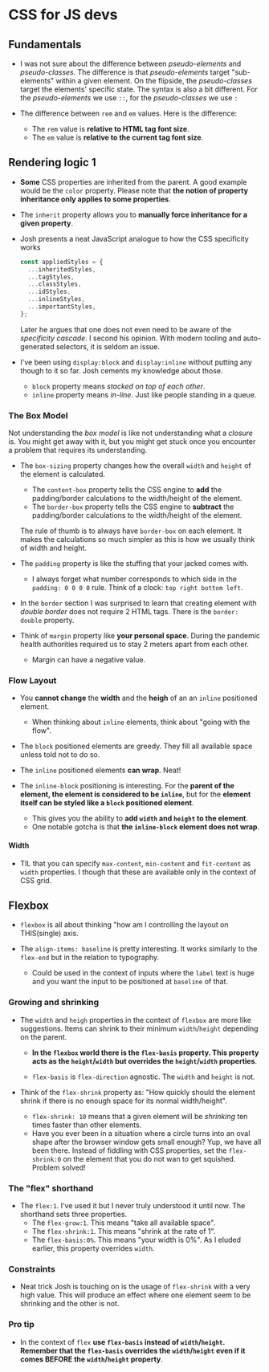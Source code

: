 # CSS for JS devs

## Fundamentals

- I was not sure about the difference between _pseudo-elements_ and _pseudo-classes_. The difference is that _pseudo-elements_ target "sub-elements" within a given element. On the flipside, the _pseudo-classes_ target the elements' specific state.
  The syntax is also a bit different. For the _pseudo-elements_ we use `::`, for the _pseudo-classes_ we use `:`

- The difference between `rem` and `em` values. Here is the difference:
  - The `rem` value is **relative to HTML tag font size**.
  - The `em` value is **relative to the current tag font size**.

## Rendering logic 1

- **Some** CSS properties are inherited from the parent. A good example would be the `color` property. Please note that **the notion of property inheritance only applies to some properties**.

- The `inherit` property allows you to **manually force inheritance for a given property**.

- Josh presents a neat JavaScript analogue to how the CSS specificity works

  ```js
  const appliedStyles = {
    ...inheritedStyles,
    ...tagStyles,
    ...classStyles,
    ...idStyles,
    ...inlineStyles,
    ...importantStyles,
  };
  ```

  Later he argues that one does not even need to be aware of the _specificity cascade_. I second his opinion. With modern tooling and auto-generated selectors, it is seldom an issue.

- I've been using `display:block` and `display:inline` without putting any though to it so far. Josh cements my knowledge about those.
  - `block` property means _stacked on top of each other_.
  - `inline` property means _in-line_. Just like people standing in a queue.

### The Box Model

Not understanding the _box model_ is like not understanding what a _closure_ is.
You might get away with it, but you might get stuck once you encounter a problem that requires its understanding.

- The `box-sizing` property changes how the overall `width` and `height` of the element is calculated.

  - The `content-box` property tells the CSS engine to **add** the padding/border calculations to the width/height of the element.
  - The `border-box` property tells the CSS engine to **subtract** the padding/border calculations to the width/height of the element.

  The rule of thumb is to always have `border-box` on each element. It makes the calculations so much simpler as this is how we usually think of width and height.

- The `padding` property is like the stuffing that your jacked comes with.

  - I always forget what number corresponds to which side in the `padding: 0 0 0 0` rule. Think of a clock: `top right bottom left`.

- In the `border` section I was surprised to learn that creating element with _double border_ does not require 2 HTML tags. There is the `border: double` property.

- Think of `margin` property like **your personal space**. During the pandemic health authorities required us to stay 2 meters apart from each other.

  - Margin can have a negative value.

### Flow Layout

- You **cannot change** the **width** and the **heigh** of an an `inline` positioned element.

  - When thinking about `inline` elements, think about "going with the flow".

- The `block` positioned elements are greedy. They fill all available space unless told not to do so.

- The `inline` positioned elements **can wrap**. Neat!

- The `inline-block` positioning is interesting. For the **parent of the element, the element is considered to be `inline`**, but for the **element itself can be styled like a `block` positioned element**.
  - This gives you the ability to **add `width` and `height` to the element**.
  - One notable gotcha is that **the `inline-block` element does not wrap**.

#### Width

- TIL that you can specify `max-content`, `min-content` and `fit-content` as `width` properties. I though that these are available only in the context of CSS grid.

## Flexbox

- `flexbox` is all about thinking "how am I controlling the layout on THIS(single) axis.

- The `align-items: baseline` is pretty interesting. It works similarly to the `flex-end` but in the relation to typography.
  - Could be used in the context of inputs where the `label` text is huge and you want the input to be positioned at `baseline` of that.

### Growing and shrinking

- The `width` and `heigh` properties in the context of `flexbox` are more like suggestions. Items can shrink to their minimum `width`/`height` depending on the parent.

  - **In the `flexbox` world there is the `flex-basis` property. This property acts as the `height`/`width` but overrides the `height`/`width` properties**.

  - `flex-basis` is `flex-direction` agnostic. The `width` and `height` is not.

- Think of the `flex-shrink` property as: "How quickly should the element shrink if there is no enough space for its normal width/height".
  - `flex-shrink: 10` means that a given element will be _shrinking_ ten times faster than other elements.
  - Have you ever been in a situation where a circle turns into an oval shape after the browser window gets small enough? Yup, we have all been there.
    Instead of fiddling with CSS properties, set the `flex-shrink:0` on the element that you do not wan to get squished. Problem solved!

### The "flex" shorthand

- The `flex:1`. I've used it but I never truly understood it until now. The shorthand sets three properties.
  - The `flex-grow:1`. This means "take all available space".
  - The `flex-shrink:1`. This means "shrink at the rate of 1".
  - The `flex-basis:0%`. This means "your width is 0%". As I eluded earlier, this property overrides `width`.

### Constraints

- Neat trick Josh is touching on is the usage of `flex-shrink` with a very high value. This will produce an effect where one element seem to be shrinking and the other is not.

### Pro tip

- In the context of `flex` **use `flex-basis` instead of `width`/`height`. Remember that the `flex-basis` overrides the `width`/`height` even if it comes BEFORE the `width`/`height` property**.
